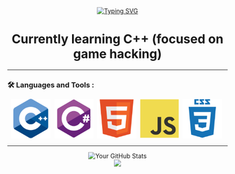 <div id="header" align="center">
  <a href="https://git.io/typing-svg"><img src="https://readme-typing-svg.demolab.com?font=Fira+Code&pause=1000&color=F70000&width=435&lines=Hi%2C+im+malloc2k" alt="Typing SVG" /></a>
</div>


<div id="subheader" align="center">
  
# Currently learning C++ (focused on game hacking)

</div>

---

### :hammer_and_wrench: Languages and Tools :

<div id="languages" align = "center">
  <img src="https://github.com/devicons/devicon/blob/master/icons/cplusplus/cplusplus-original.svg" title="C++" alt="C++" width="90" height="90"/>&nbsp; 
    <img src="https://github.com/devicons/devicon/blob/master/icons/csharp/csharp-original.svg"  title="C#" alt="C#" width="90" height="90"/>&nbsp;
      <img src="https://github.com/devicons/devicon/blob/master/icons/html5/html5-original.svg" title="HTML5" alt="HTML" width="90" height="90"/>&nbsp;
        <img src="https://github.com/devicons/devicon/blob/master/icons/javascript/javascript-original.svg" title="JavaScript" alt="JavaScript" width="90" height="90"/>&nbsp;  
         <img src="https://github.com/devicons/devicon/blob/master/icons/css3/css3-plain-wordmark.svg"  title="CSS3" alt="CSS" width="90" height="90"/>&nbsp;    
</div>

--- 

<div align="center">
  <img src="https://github-readme-stats.vercel.app/api?username=malloc2k&show_icons=true&hide_title=true&hide=prs&count_private=true&include_all_commits=true&hide_border=true" alt="Your GitHub Stats" />
</div>





<div align="center">
  <img src = "https://komarev.com/ghpvc/?username=malloc2k"/>
</div>
